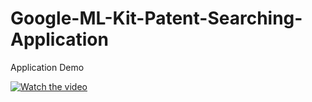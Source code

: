 # Google-ML-Kit-Patent-Searching-Application

Application Demo

[![Watch the video](https://i.imgur.com/vKb2F1B.png)](https://youtu.be/zNUEeUqiyDc)
